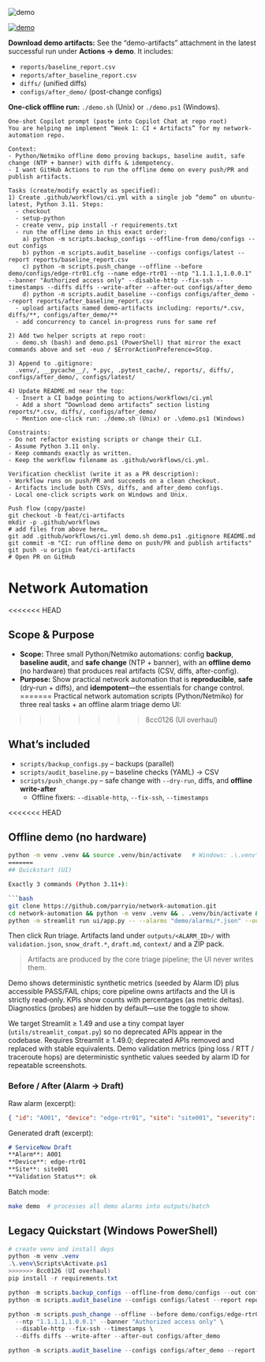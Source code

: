 ![demo](https://github.com/parryio/network-automation/actions/workflows/ci.yml/badge.svg)

[![demo](https://github.com/parryio/network-automation/actions/workflows/ci.yml/badge.svg)](https://github.com/parryio/network-automation/actions/workflows/ci.yml)

**Download demo artifacts:** See the “demo-artifacts” attachment in the latest successful run under **Actions → demo**. It includes:
- `reports/baseline_report.csv`
- `reports/after_baseline_report.csv`
- `diffs/` (unified diffs)
- `configs/after_demo/` (post-change configs)

**One-click offline run:** `./demo.sh` (Unix) or `./demo.ps1` (Windows).

```
One-shot Copilot prompt (paste into Copilot Chat at repo root)
You are helping me implement “Week 1: CI + Artifacts” for my network-automation repo.

Context:
- Python/Netmiko offline demo proving backups, baseline audit, safe change (NTP + banner) with diffs & idempotency.
- I want GitHub Actions to run the offline demo on every push/PR and publish artifacts.

Tasks (create/modify exactly as specified):
1) Create .github/workflows/ci.yml with a single job “demo” on ubuntu-latest, Python 3.11. Steps:
  - checkout
  - setup-python
  - create venv, pip install -r requirements.txt
  - run the offline demo in this exact order:
    a) python -m scripts.backup_configs --offline-from demo/configs --out configs
    b) python -m scripts.audit_baseline --configs configs/latest --report reports/baseline_report.csv
    c) python -m scripts.push_change --offline --before demo/configs/edge-rtr01.cfg --name edge-rtr01 --ntp "1.1.1.1,1.0.0.1" --banner "Authorized access only" --disable-http --fix-ssh --timestamps --diffs diffs --write-after --after-out configs/after_demo
    d) python -m scripts.audit_baseline --configs configs/after_demo --report reports/after_baseline_report.csv
  - upload artifacts named demo-artifacts including: reports/*.csv, diffs/**, configs/after_demo/**
  - add concurrency to cancel in-progress runs for same ref

2) Add two helper scripts at repo root:
  - demo.sh (bash) and demo.ps1 (PowerShell) that mirror the exact commands above and set -euo / $ErrorActionPreference=Stop.

3) Append to .gitignore:
  .venv/, __pycache__/, *.pyc, .pytest_cache/, reports/, diffs/, configs/after_demo/, configs/latest/

4) Update README.md near the top:
  - Insert a CI badge pointing to actions/workflows/ci.yml
  - Add a short “Download demo artifacts” section listing reports/*.csv, diffs/, configs/after_demo/
  - Mention one-click run: ./demo.sh (Unix) or .\demo.ps1 (Windows)

Constraints:
- Do not refactor existing scripts or change their CLI.
- Assume Python 3.11 only.
- Keep commands exactly as written.
- Keep the workflow filename as .github/workflows/ci.yml.

Verification checklist (write it as a PR description):
- Workflow runs on push/PR and succeeds on a clean checkout.
- Artifacts include both CSVs, diffs, and after_demo configs.
- Local one-click scripts work on Windows and Unix.

Push flow (copy/paste)
git checkout -b feat/ci-artifacts
mkdir -p .github/workflows
# add files from above here…
git add .github/workflows/ci.yml demo.sh demo.ps1 .gitignore README.md
git commit -m "CI: run offline demo on push/PR and publish artifacts"
git push -u origin feat/ci-artifacts
# Open PR on GitHub
```

# Network Automation

<<<<<<< HEAD
## Scope & Purpose
- **Scope:** Three small Python/Netmiko automations: config **backup**, **baseline audit**, and **safe change** (NTP + banner), with an **offline demo** (no hardware) that produces real artifacts (CSV, diffs, after-config).
- **Purpose:** Show practical network automation that is **reproducible**, **safe** (dry-run + diffs), and **idempotent**—the essentials for change control.
=======
Practical network automation scripts (Python/Netmiko) for three real tasks + an offline alarm triage demo UI:
>>>>>>> 8cc0126 (UI overhaul)

## What’s included
- `scripts/backup_configs.py` – backups (parallel)
- `scripts/audit_baseline.py` – baseline checks (YAML) → CSV
- `scripts/push_change.py` – safe change with `--dry-run`, diffs, and **offline write-after**  
  - Offline fixers: `--disable-http`, `--fix-ssh`, `--timestamps`

<<<<<<< HEAD
## Offline demo (no hardware)
```bash
python -m venv .venv && source .venv/bin/activate   # Windows: .\.venv\Scripts\Activate.ps1
=======
## Quickstart (UI)

Exactly 3 commands (Python 3.11+):

```bash
git clone https://github.com/parryio/network-automation.git
cd network-automation && python -m venv .venv && . .venv/bin/activate && pip install -r requirements.txt
python -m streamlit run ui/app.py -- --alarms "demo/alarms/*.json" --out outputs
```

Then click Run triage. Artifacts land under `outputs/<ALARM_ID>/` with `validation.json`, `snow_draft.*`, `draft.md`, `context/` and a ZIP pack.

> Artifacts are produced by the core triage pipeline; the UI never writes them.

Demo shows deterministic synthetic metrics (seeded by Alarm ID) plus accessible PASS/FAIL chips; core pipeline owns artifacts and the UI is strictly read‑only.
KPIs show counts with percentages (as metric deltas). Diagnostics (probes) are hidden by default—use the toggle to show.

We target Streamlit ≥ 1.49 and use a tiny compat layer (`utils/streamlit_compat.py`) so no deprecated APIs appear in the codebase.
Requires Streamlit ≥ 1.49.0; deprecated APIs removed and replaced with stable equivalents.
Demo validation metrics (ping loss / RTT / traceroute hops) are deterministic synthetic values seeded by alarm ID for repeatable screenshots.

### Before / After (Alarm → Draft)

Raw alarm (excerpt):

```json
{ "id": "A001", "device": "edge-rtr01", "site": "site001", "severity": 3 }
```

Generated draft (excerpt):

```markdown
# ServiceNow Draft
**Alarm**: A001
**Device**: edge-rtr01
**Site**: site001
**Validation Status**: ok
```

Batch mode:
```bash
make demo  # processes all demo alarms into outputs/batch
```

## Legacy Quickstart (Windows PowerShell)

```powershell
# create venv and install deps
python -m venv .venv
.\.venv\Scripts\Activate.ps1
>>>>>>> 8cc0126 (UI overhaul)
pip install -r requirements.txt

python -m scripts.backup_configs --offline-from demo/configs --out configs
python -m scripts.audit_baseline --configs configs/latest --report reports/baseline_report.csv

python -m scripts.push_change --offline --before demo/configs/edge-rtr01.cfg --name edge-rtr01 \
  --ntp "1.1.1.1,1.0.0.1" --banner "Authorized access only" \
  --disable-http --fix-ssh --timestamps \
  --diffs diffs --write-after --after-out configs/after_demo

python -m scripts.audit_baseline --configs configs/after_demo --report reports/after_baseline_report.csv
